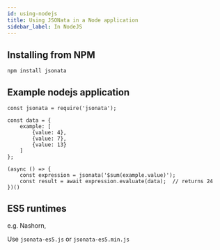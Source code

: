```yaml
---
id: using-nodejs
title: Using JSONata in a Node application
sidebar_label: In NodeJS
---
```


## Installing from NPM

`npm install jsonata`

## Example nodejs application

```
const jsonata = require('jsonata');

const data = {
    example: [
        {value: 4},
        {value: 7},
        {value: 13}
    ]
};

(async () => {
    const expression = jsonata('$sum(example.value)');
    const result = await expression.evaluate(data);  // returns 24
})()
```

## ES5 runtimes

e.g. Nashorn, 

Use `jsonata-es5.js` or `jsonata-es5.min.js`

